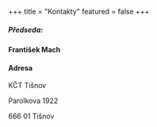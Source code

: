 +++
title = "Kontakty"
featured = false
+++

##### Předseda:
**František Mach**

#### Adresa

KČT Tišnov

Parolkova 1922

666 01 Tišnov

